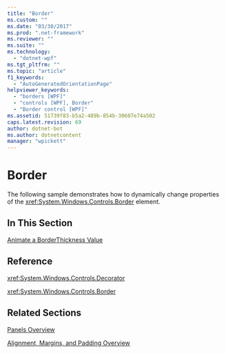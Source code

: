 ```yaml
---
title: "Border"
ms.custom: ""
ms.date: "03/30/2017"
ms.prod: ".net-framework"
ms.reviewer: ""
ms.suite: ""
ms.technology: 
  - "dotnet-wpf"
ms.tgt_pltfrm: ""
ms.topic: "article"
f1_keywords: 
  - "AutoGeneratedOrientationPage"
helpviewer_keywords: 
  - "borders [WPF]"
  - "controls [WPF], Border"
  - "Border control [WPF]"
ms.assetid: 51739f83-b5a2-489b-854b-30607e74a502
caps.latest.revision: 69
author: dotnet-bot
ms.author: dotnetcontent
manager: "wpickett"
---
```

# Border
The following sample demonstrates how to dynamically change properties of the <xref:System.Windows.Controls.Border> element.  
  
## In This Section  
 [Animate a BorderThickness Value](../../../../docs/framework/wpf/controls/how-to-animate-a-borderthickness-value.md)  
  
## Reference  
 <xref:System.Windows.Controls.Decorator>  
  
 <xref:System.Windows.Controls.Border>  
  
## Related Sections  
 [Panels Overview](../../../../docs/framework/wpf/controls/panels-overview.md)  
  
 [Alignment, Margins, and Padding Overview](../../../../docs/framework/wpf/advanced/alignment-margins-and-padding-overview.md)
